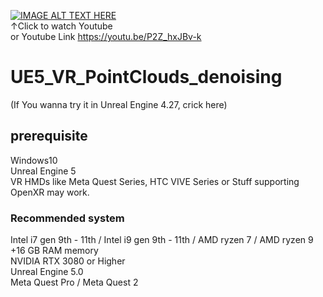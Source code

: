 [![IMAGE ALT TEXT HERE](https://img.youtube.com/vi/P2Z_hxJBv-k/0.jpg)](https://www.youtube.com/watch?v=P2Z_hxJBv-k)  
↑Click to watch Youtube  
or Youtube Link
https://youtu.be/P2Z_hxJBv-k




# UE5_VR_PointClouds_denoising

(If You wanna try it in Unreal Engine 4.27, crick here)

## prerequisite
Windows10  
Unreal Engine 5  
VR HMDs like Meta Quest Series, HTC VIVE Series or Stuff supporting OpenXR may work.  

### Recommended system
Intel i7 gen 9th - 11th / Intel i9 gen 9th - 11th / AMD ryzen 7 / AMD ryzen 9  
+16 GB RAM memory  
NVIDIA RTX 3080 or Higher  
Unreal Engine 5.0  
Meta Quest Pro / Meta Quest 2  


